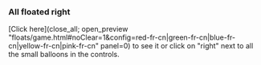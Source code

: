 ### All floated right
[Click here](close_all; open_preview "floats/game.html#noClear=1&config=red-fr-cn|green-fr-cn|blue-fr-cn|yellow-fr-cn|pink-fr-cn" panel=0) to see it or click on "right" next to all the small balloons in the controls.
